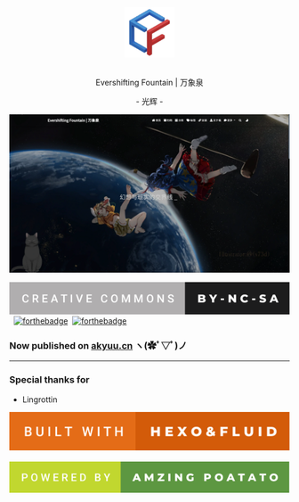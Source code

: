 <div align="center">
<img width="90" src="source/potato-resources/resources/fluid.png" alt="logo"></br></br>
<p>Evershifting Fountain | 万象泉</p>
<p>- 光辉 -</p>
</div>

[![](readme_resources/ef.webp)](https://akyuu.cn)

[![forthebadge](readme_resources/creative-commons-by-nc-sa.svg)](https://creativecommons.org/licenses/by-nc-sa/4.0/)&nbsp;&nbsp;[![forthebadge](https://forthebadge.com/images/badges/made-with-markdown.svg)](https://forthebadge.com)&nbsp;&nbsp;[![forthebadge](https://forthebadge.com/images/badges/contains-cat-gifs.svg)](https://uof.edu.kg/imacat/)  

### Now published on [akyuu.cn](https://akyuu.cn) ヽ(✿ﾟ▽ﾟ)ノ

---

### Special thanks for
 - Lingrottin

[![forthebadge](readme_resources/built-with-hexo&fluid.svg)](https://hexo.io/)&nbsp;&nbsp;[![forthebadge](readme_resources/powered-by-amzing-poatato.svg)](https://github.com/akyuu-cn/Evershifting-Fountain/)  
